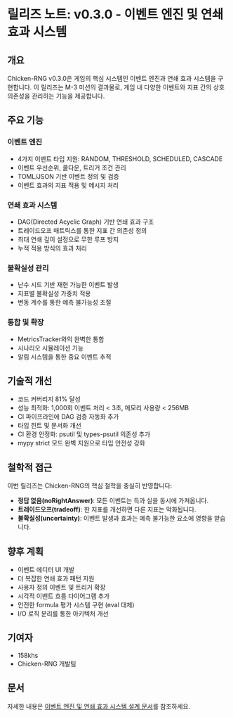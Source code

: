 # 릴리즈 노트: v0.3.0 - 이벤트 엔진 및 연쇄 효과 시스템

## 개요

Chicken-RNG v0.3.0은 게임의 핵심 시스템인 이벤트 엔진과 연쇄 효과 시스템을 구현합니다. 이 릴리즈는 M-3 미션의 결과물로, 게임 내 다양한 이벤트와 지표 간의 상호 의존성을 관리하는 기능을 제공합니다.

## 주요 기능

### 이벤트 엔진
- 4가지 이벤트 타입 지원: RANDOM, THRESHOLD, SCHEDULED, CASCADE
- 이벤트 우선순위, 쿨다운, 트리거 조건 관리
- TOML/JSON 기반 이벤트 정의 및 검증
- 이벤트 효과의 지표 적용 및 메시지 처리

### 연쇄 효과 시스템
- DAG(Directed Acyclic Graph) 기반 연쇄 효과 구조
- 트레이드오프 매트릭스를 통한 지표 간 의존성 정의
- 최대 연쇄 깊이 설정으로 무한 루프 방지
- 누적 적용 방식의 효과 처리

### 불확실성 관리
- 난수 시드 기반 재현 가능한 이벤트 발생
- 지표별 불확실성 가중치 적용
- 변동 계수를 통한 예측 불가능성 조절

### 통합 및 확장
- MetricsTracker와의 완벽한 통합
- 시나리오 시뮬레이션 기능
- 알림 시스템을 통한 중요 이벤트 추적

## 기술적 개선

- 코드 커버리지 81% 달성
- 성능 최적화: 1,000회 이벤트 처리 < 3초, 메모리 사용량 < 256MB
- CI 파이프라인에 DAG 검증 자동화 추가
- 타입 힌트 및 문서화 개선
- CI 환경 안정화: psutil 및 types-psutil 의존성 추가
- mypy strict 모드 완벽 지원으로 타입 안전성 강화

## 철학적 접근

이번 릴리즈는 Chicken-RNG의 핵심 철학을 충실히 반영합니다:

- **정답 없음(noRightAnswer)**: 모든 이벤트는 득과 실을 동시에 가져옵니다.
- **트레이드오프(tradeoff)**: 한 지표를 개선하면 다른 지표는 악화됩니다.
- **불확실성(uncertainty)**: 이벤트 발생과 효과는 예측 불가능한 요소에 영향을 받습니다.

## 향후 계획

- 이벤트 에디터 UI 개발
- 더 복잡한 연쇄 효과 패턴 지원
- 사용자 정의 이벤트 및 트리거 확장
- 시각적 이벤트 흐름 다이어그램 추가
- 안전한 formula 평가 시스템 구현 (eval 대체)
- I/O 로직 분리를 통한 아키텍처 개선

## 기여자

- 158khs
- Chicken-RNG 개발팀

## 문서

자세한 내용은 [이벤트 엔진 및 연쇄 효과 시스템 설계 문서](docs/event_schema_and_cascade_design.md)를 참조하세요.
